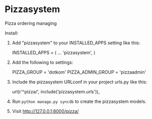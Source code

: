 Pizzasystem
===========

Pizza ordering managing

Install:
1. Add "pizzasystem" to your INSTALLED_APPS setting like this:

      INSTALLED_APPS = (
          ...
          'pizzasystem',
      )

2. Add the following to settings:

      PIZZA_GROUP = 'dotkom'
      PIZZA_ADMIN_GROUP = 'pizzaadmin'

3. Include the pizzasystem URLconf in your project urls.py like this:

      url(r'^pizza/', include('pizzasystem.urls')),

4. Run `python manage.py syncdb` to create the pizzasystem models.

5. Visit http://127.0.0.1:8000/pizza/
